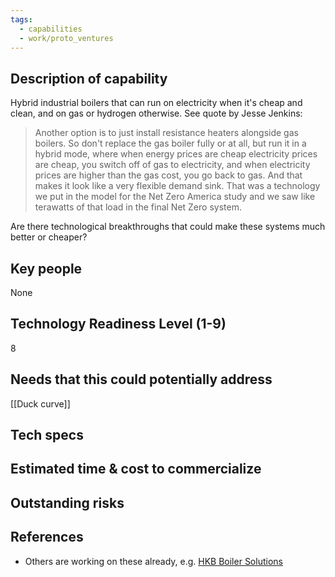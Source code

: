 ```yaml
---
tags:
  - capabilities
  - work/proto_ventures
---
```

## Description of capability
Hybrid industrial boilers that can run on electricity when it's cheap and clean, and on gas or hydrogen otherwise. See quote by Jesse Jenkins:
>Another option is to just install resistance heaters alongside gas boilers. So don't replace the gas boiler fully or at all, but run it in a hybrid mode, where when energy prices are cheap electricity prices are cheap, you switch off of gas to electricity, and when electricity prices are higher than the gas cost, you go back to gas. And that makes it look like a very flexible demand sink. That was a technology we put in the model for the Net Zero America study and we saw like terawatts of that load in the final Net Zero system. 

Are there technological breakthroughs that could make these systems much better or cheaper?

## Key people
None

## Technology Readiness Level (1-9)
8

## Needs that this could potentially address
[[Duck curve]]

## Tech specs


## Estimated time & cost to commercialize


## Outstanding risks


## References
- Others are working on these already, e.g. [HKB Boiler Solutions](https://hkbboiler.com/hybrid-boiler)
